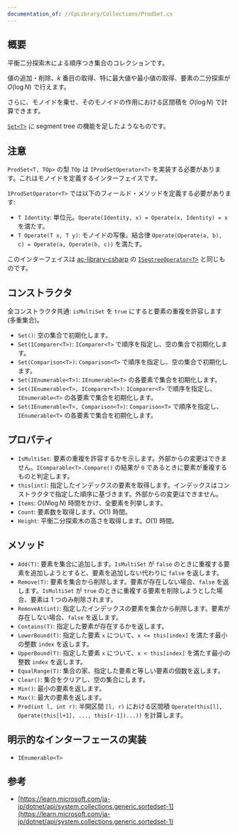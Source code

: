 ```yaml
---
documentation_of: //CpLibrary/Collections/ProdSet.cs
---
```


## 概要

平衡二分探索木による順序つき集合のコレクションです。

値の追加・削除、$k$ 番目の取得、特に最大値や最小値の取得、要素の二分探索が $O(\log N)$ で行えます。

さらに、モノイドを乗せ、そのモノイドの作用における区間積を $O(\log N)$ で計算できます。

[`Set<T>`](https://fairy-lettuce.github.io/CpLibrary/CpLibrary/Collections/Set.cs) に segment tree の機能を足したようなものです。

## 注意

`ProdSet<T, TOp>` の型 `TOp` は `IProdSetOperator<T>` を実装する必要があります。これはモノイドを定義するインターフェイスです。

`IProdSetOperator<T>` では以下のフィールド・メソッドを定義する必要があります:

- `T Identity`: 単位元。`Operate(Identity, x) = Operate(x, Identity) = x` を満たす。
- `T Operate(T x, T y)`: モノイドの写像。結合律 `Operate(Operate(a, b), c) = Operate(a, Operate(b, c))` を満たす。

このインターフェイスは [ac-library-csharp](https://github.com/kzrnm/ac-library-csharp/) の [`ISegtreeOperator<T>`](https://github.com/kzrnm/ac-library-csharp/blob/main/Source/ac-library-csharp/DataStructure/Operators/ISegtreeOperator.cs) と同じものです。

## コンストラクタ

全コンストラクタ共通: `isMultiSet` を `true` にすると要素の重複を許容します (多重集合)。

- `Set()`: 空の集合で初期化します。
- `Set(IComparer<T>)`: `IComparer<T>` で順序を指定し、空の集合で初期化します。
- `Set(Comparison<T>)`: `Comparison<T>` で順序を指定し、空の集合で初期化します。
- `Set(IEnumerable<T>)`: `IEnumerable<T>` の各要素で集合を初期化します。
- `Set(IEnumerable<T>, IComparer<T>)`: `IComparer<T>` で順序を指定し、`IEnumerable<T>` の各要素で集合を初期化します。
- `Set(IEnumerable<T>, Comparison<T>)`: `Comparison<T>` で順序を指定し、`IEnumerable<T>` の各要素で集合を初期化します。

## プロパティ

- `IsMultiSet`: 要素の重複を許容するかを示します。外部からの変更はできません。`IComparable<T>.Compare()` の結果が `0` であるときに要素が重複するものと判定します。
- `this[int]`: 指定したインデックスの要素を取得します。インデックスはコンストラクタで指定した順序に基づきます。外部からの変更はできません。
- `Items`: $O(N\log N)$ 時間をかけ、全要素を列挙します。
- `Count`: 要素数を取得します。$O(1)$ 時間。
- `Height`: 平衡二分探索木の高さを取得します。$O(1)$ 時間。

## メソッド

- `Add(T)`: 要素を集合に追加します。`IsMultiSet` が `false` のときに重複する要素を追加しようとすると、要素を追加しない代わりに `false` を返します。
- `Remove(T)`: 要素を集合から削除します。要素が存在しない場合、`false` を返します。`IsMultiSet` が `true` のときに重複する要素を削除しようとした場合、要素は 1 つのみ削除されます。
- `RemoveAt(int)`: 指定したインデックスの要素を集合から削除します。要素が存在しない場合、`false` を返します。
- `Contains(T)`: 指定した要素が存在するかを返します。
- `LowerBound(T)`: 指定した要素 `x` について、`x <= this[index]` を満たす最小の整数 `index` を返します。
- `UpperBound(T)`: 指定した要素 `x` について、`x < this[index]` を満たす最小の整数 `index` を返します。
- `EqualRange(T)`: 集合の家、指定した要素と等しい要素の個数を返します。
- `Clear()`: 集合をクリアし、空の集合にします。
- `Min()`: 最小の要素を返します。
- `Max()`: 最大の要素を返します。
- `Prod(int l, int r)`: 半開区間 `[l, r)` における区間積 `Operate(this[l], Operate(this[l+1], ..., this[r-1])...))` を計算します。

## 明示的なインターフェースの実装

- `IEnumerable<T>`

## 参考

- [https://learn.microsoft.com/ja-jp/dotnet/api/system.collections.generic.sortedset-1](https://learn.microsoft.com/ja-jp/dotnet/api/system.collections.generic.sortedset-1)
